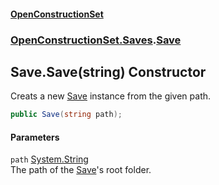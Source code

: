 #### [OpenConstructionSet](index.md 'index')
### [OpenConstructionSet.Saves](index.md#OpenConstructionSet_Saves 'OpenConstructionSet.Saves').[Save](DTn0VMSX+zoEg79swwhkAA.md 'OpenConstructionSet.Saves.Save')
## Save.Save(string) Constructor
Creats a new [Save](DTn0VMSX+zoEg79swwhkAA.md 'OpenConstructionSet.Saves.Save') instance from the given path.  
```csharp
public Save(string path);
```
#### Parameters
<a name='OpenConstructionSet_Saves_Save_Save(string)_path'></a>
`path` [System.String](https://docs.microsoft.com/en-us/dotnet/api/System.String 'System.String')  
The path of the [Save](DTn0VMSX+zoEg79swwhkAA.md 'OpenConstructionSet.Saves.Save')'s root folder.
  
